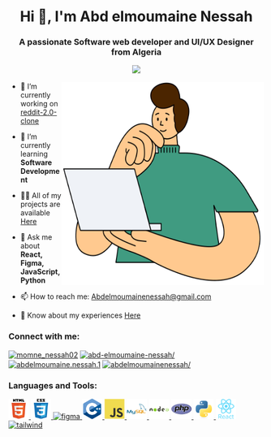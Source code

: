 <h1 align="center">Hi 👋, I'm Abd elmoumaine Nessah</h1>
<h3 align="center">A passionate Software web developer and UI/UX Designer from Algeria</h3>

<p align="center">
  <a href="https://twitter.com/momne_nessah02" target="_blank"><img src="https://img.shields.io/badge/follow-%40abdelmoumainenessah-1DA1F2?logo=twitter&style=for-the-badge" /></a>
</p>

<img align="right" alt="Coding" width="400" height="400" src="Avatar.svg">

- 🔭 I’m currently working on [reddit-2.0-clone](https://github.com/Abdelmoumainenessah2002/reddit-2.0-clone)

- 🌱 I’m currently learning **Software Development**

- 👨‍💻 All of my projects are available [Here](https://github.com/Abdelmoumainenessah2002?tab=repositories)

- 💬 Ask me about **React, Figma, JavaScript, Python**

- 📫 How to reach me: [Abdelmoumainenessah@gmail.com](mailto:Abdelmoumainenessah@gmail.com)

- 📄 Know about my experiences [Here](https://abdelmoumainenessah2002.github.io/Momne-Portfolio/)

<h3 align="left">Connect with me:</h3>
<p align="left">
<a href="https://twitter.com/momne_nessah02" target="blank"><img align="center" src="https://raw.githubusercontent.com/rahuldkjain/github-profile-readme-generator/master/src/images/icons/Social/twitter.svg" alt="momne_nessah02" height="30" width="40" /></a>
<a href="https://linkedin.com/in/abd-elmoumaine-nessah/" target="blank"><img align="center" src="https://raw.githubusercontent.com/rahuldkjain/github-profile-readme-generator/master/src/images/icons/Social/linked-in-alt.svg" alt="abd-elmoumaine-nessah/" height="30" width="40" /></a>
<a href="https://fb.com/abdelmoumaine.nessah.1" target="blank"><img align="center" src="https://raw.githubusercontent.com/rahuldkjain/github-profile-readme-generator/master/src/images/icons/Social/facebook.svg" alt="abdelmoumaine.nessah.1" height="30" width="40" /></a>
<a href="https://instagram.com/abdelmoumainenessah/" target="blank"><img align="center" src="https://raw.githubusercontent.com/rahuldkjain/github-profile-readme-generator/master/src/images/icons/Social/instagram.svg" alt="abdelmoumainenessah/" height="30" width="40" /></a>
</p>

<h3 align="left">Languages and Tools:</h3>
<p align="left">
  <a href="https://www.w3.org/TR/html52/" target="_blank" rel="noreferrer">
    <img src="https://raw.githubusercontent.com/devicons/devicon/master/icons/html5/html5-original-wordmark.svg" alt="html5" width="40" height="40" />
  </a>
  <a href="https://www.w3schools.com/css/" target="_blank" rel="noreferrer">
    <img src="https://raw.githubusercontent.com/devicons/devicon/master/icons/css3/css3-original-wordmark.svg" alt="css3" width="40" height="40" />
  </a>
  <a href="https://www.figma.com/" target="_blank" rel="noreferrer">
    <img src="https://www.vectorlogo.zone/logos/figma/figma-icon.svg" alt="figma" width="40" height="40" />
  </a>
  <a href="https://www.w3schools.com/cpp/" target="_blank" rel="noreferrer">
    <img src="https://raw.githubusercontent.com/devicons/devicon/master/icons/cplusplus/cplusplus-original.svg" alt="cplusplus" width="40" height="40" />
  </a>
  <a href="https://developer.mozilla.org/en-US/docs/Web/JavaScript" target="_blank" rel="noreferrer">
    <img src="https://raw.githubusercontent.com/devicons/devicon/master/icons/javascript/javascript-original.svg" alt="javascript" width="40" height="40" />
  </a>
  <a href="https://www.mysql.com/" target="_blank" rel="noreferrer">
    <img src="https://raw.githubusercontent.com/devicons/devicon/master/icons/mysql/mysql-original-wordmark.svg" alt="mysql" width="40" height="40" />
  </a>
  <a href="https://nodejs.org" target="_blank" rel="noreferrer">
    <img src="https://raw.githubusercontent.com/devicons/devicon/master/icons/nodejs/nodejs-original-wordmark.svg" alt="nodejs" width="40" height="40" />
  </a>
  <a href="https://www.php.net" target="_blank" rel="noreferrer">
    <img src="https://raw.githubusercontent.com/devicons/devicon/master/icons/php/php-original.svg" alt="php" width="40" height="40" />
  </a>
  <a href="https://www.python.org" target="_blank" rel="noreferrer">
    <img src="https://raw.githubusercontent.com/devicons/devicon/master/icons/python/python-original.svg" alt="python" width="40" height="40" />
  </a>
  <a href="https://reactjs.org/" target="_blank" rel="noreferrer">
    <img src="https://raw.githubusercontent.com/devicons/devicon/master/icons/react/react-original-wordmark.svg" alt="react" width="40" height="40" />
  </a>
  <a href="https://tailwindcss.com/" target="_blank" rel="noreferrer">
    <img src="https://www.vectorlogo.zone/logos/tailwindcss/tailwindcss-icon.svg" alt="tailwind" width="40" height="40" />
  </a>
</p>

